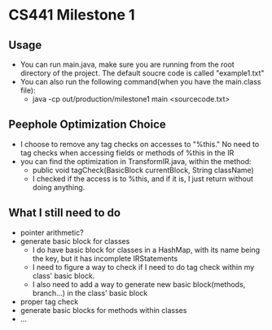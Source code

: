 # CS441 Milestone 1

## Usage

- You can run main.java, make sure you are running from the root directory of the project. The default soucre code is
  called "example1.txt"
- You can also run the following command(when you have the main.class file):
    - java -cp out/production/milestone1 main <sourcecode.txt>

## Peephole Optimization Choice

- I choose to remove any tag checks on accesses to "%this." No need to tag checks when accessing fields or methods of
  %this in the IR
- you can find the optimization in TransformIR.java, within the method:
    - public void tagCheck(BasicBlock currentBlock, String className)
    - I checked if the access is to %this, and if it is, I just return without doing anything.

## What I still need to do

- pointer arithmetic?
- generate basic block for classes
    - I do have basic block for classes in a HashMap, with its name being the key, but it has incomplete IRStatements
    - I need to figure a way to check if I need to do tag check within my class' basic block.
    - I also need to add a way to generate new basic block(methods, branch...) in the class' basic block
- proper tag check
- generate basic blocks for methods within classes
- ...

